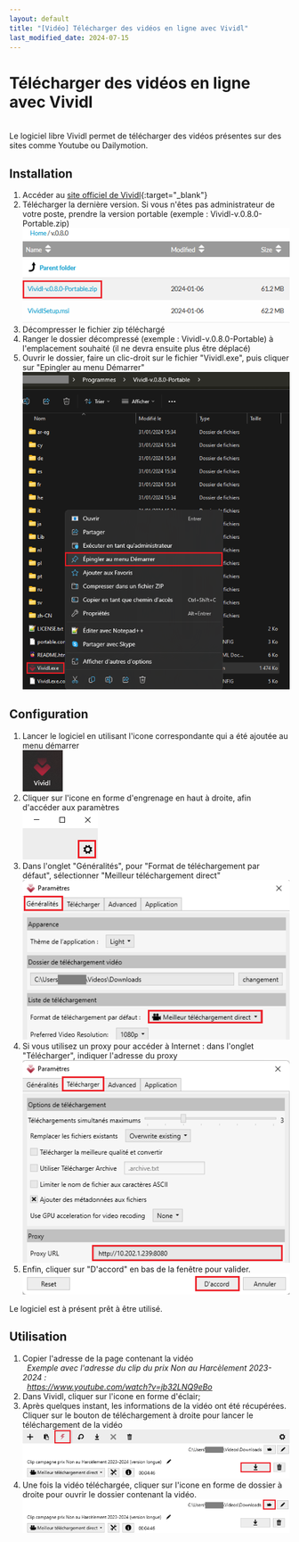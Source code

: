 ```yaml
---
layout: default
title: "[Vidéo] Télécharger des vidéos en ligne avec Vividl"
last_modified_date: 2024-07-15
---
```


# Télécharger des vidéos en ligne avec Vividl
&nbsp;  
Le logiciel libre Vividl permet de télécharger des vidéos présentes sur des sites comme Youtube ou Dailymotion.

## Installation

1. Accéder au [site officiel de Vividl](https://sourceforge.net/projects/vividl/files/){:target="_blank"}  
2. Télécharger la dernière version. Si vous n'êtes pas administrateur de votre poste, prendre la version portable (exemple : Vividl-v.0.8.0-Portable.zip)  
  ![](IMG_Télécharger%20des%20vidéos%20en%20ligne%20avec%20Vividl_0.png)
3. Décompresser le fichier zip téléchargé
4. Ranger le dossier décompressé (exemple : Vividl-v.0.8.0-Portable) à l'emplacement souhaité (il ne devra ensuite plus être déplacé)  
5. Ouvrir le dossier, faire un clic-droit sur le fichier "Vividl.exe", puis cliquer sur "Epingler au menu Démarrer"
  ![](IMG_Télécharger%20des%20vidéos%20en%20ligne%20avec%20Vividl_1.png)


## Configuration


1. Lancer le logiciel en utilisant l'icone correspondante qui a été ajoutée au menu démarrer  
   ![](IMG_Télécharger%20des%20vidéos%20en%20ligne%20avec%20Vividl_2.png)  
2. Cliquer sur l'icone en forme d'engrenage en haut à droite, afin d'accéder aux paramètres  
   ![](IMG_Télécharger%20des%20vidéos%20en%20ligne%20avec%20Vividl_3.png)  
3. Dans l'onglet "Généralités", pour "Format de téléchargement par défaut", sélectionner "Meilleur téléchargement direct"  
   ![](IMG_Télécharger%20des%20vidéos%20en%20ligne%20avec%20Vividl_5.png)  
4. Si vous utilisez un proxy pour accéder à Internet : dans l'onglet "Télécharger", indiquer l'adresse du proxy  
   ![](IMG_Télécharger%20des%20vidéos%20en%20ligne%20avec%20Vividl_6.png)  
5. Enfin, cliquer sur "D'accord" en bas de la fenêtre pour valider.   
   ![](IMG_Télécharger%20des%20vidéos%20en%20ligne%20avec%20Vividl_7.png)
  
Le logiciel est à présent prêt à être utilisé.

## Utilisation

1. Copier l'adresse de la page contenant la vidéo  
   *&nbsp; Exemple avec l'adresse du clip du prix Non au Harcèlement 2023-2024 :  
   &nbsp; https://www.youtube.com/watch?v=jb32LNQ9eBo*
2. Dans Vividl, cliquer sur l'icone en forme d'éclair;
3. Après quelques instant, les informations de la vidéo ont été récupérées. Cliquer sur le bouton de téléchargement à droite pour lancer le téléchargement de la vidéo  
   ![](IMG_Télécharger%20des%20vidéos%20en%20ligne%20avec%20Vividl_8.png)  
4. Une fois la vidéo téléchargée, cliquer sur l'icone en forme de dossier à droite pour ouvrir le dossier contenant la vidéo.  
   ![](IMG_Télécharger%20des%20vidéos%20en%20ligne%20avec%20Vividl_9.png)  
